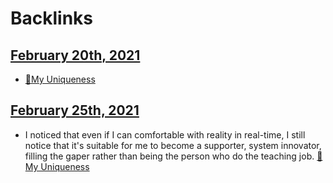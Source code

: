 
# Backlinks
## [February 20th, 2021](<February 20th, 2021.md>)
- [🌱My Uniqueness](<🌱My Uniqueness.md>)

## [February 25th, 2021](<February 25th, 2021.md>)
- I noticed that even if I can comfortable with reality in real-time, I still notice that it's suitable for me to become a supporter, system innovator, filling the gaper rather than being the person who do the teaching job. [🌱My Uniqueness](<🌱My Uniqueness.md>)

